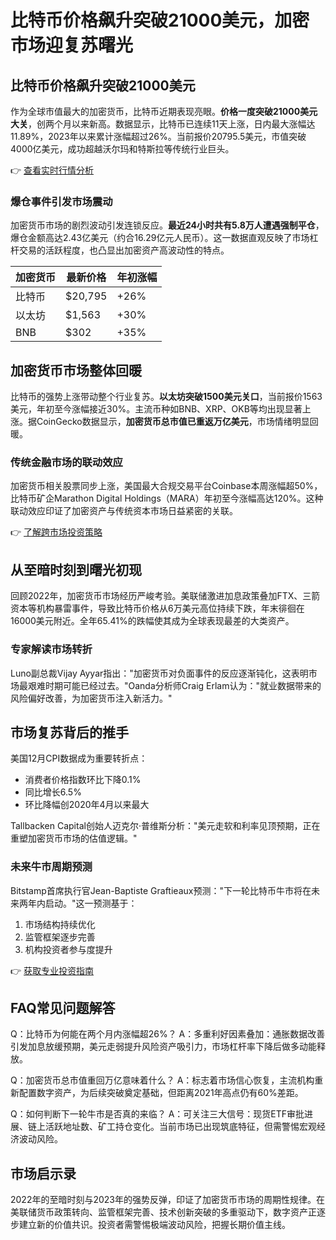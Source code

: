 # 比特币价格飙升突破21000美元，加密市场迎复苏曙光

## 比特币价格飙升突破21000美元
作为全球市值最大的加密货币，比特币近期表现亮眼。**价格一度突破21000美元大关**，创两个月以来新高。数据显示，比特币已连续11天上涨，日内最大涨幅达11.89%，2023年以来累计涨幅超过26%。当前报价20795.5美元，市值突破4000亿美元，成功超越沃尔玛和特斯拉等传统行业巨头。

👉 [查看实时行情分析](https://bit.ly/okx_welcome)

### 爆仓事件引发市场震动
加密货币市场的剧烈波动引发连锁反应。**最近24小时共有5.8万人遭遇强制平仓**，爆仓金额高达2.43亿美元（约合16.29亿元人民币）。这一数据直观反映了市场杠杆交易的活跃程度，也凸显出加密资产高波动性的特点。

| 加密货币 | 最新价格 | 年初涨幅 |
|----------|----------|----------|
| 比特币   | $20,795  | +26%     |
| 以太坊   | $1,563   | +30%     |
| BNB      | $302     | +35%     |

## 加密货币市场整体回暖
比特币的强势上涨带动整个行业复苏。**以太坊突破1500美元关口**，当前报价1563美元，年初至今涨幅接近30%。主流币种如BNB、XRP、OKB等均出现显著上涨。据CoinGecko数据显示，**加密货币总市值已重返万亿美元**，市场情绪明显回暖。

### 传统金融市场的联动效应
加密货币相关股票同步上涨，美国最大合规交易平台Coinbase本周涨幅超50%，比特币矿企Marathon Digital Holdings（MARA）年初至今涨幅高达120%。这种联动效应印证了加密资产与传统资本市场日益紧密的关联。

👉 [了解跨市场投资策略](https://bit.ly/okx_welcome)

## 从至暗时刻到曙光初现
回顾2022年，加密货币市场经历严峻考验。美联储激进加息政策叠加FTX、三箭资本等机构暴雷事件，导致比特币价格从6万美元高位持续下跌，年末徘徊在16000美元附近。全年65.41%的跌幅使其成为全球表现最差的大类资产。

### 专家解读市场转折
Luno副总裁Vijay Ayyar指出："加密货币对负面事件的反应逐渐钝化，这表明市场最艰难时期可能已经过去。"Oanda分析师Craig Erlam认为："就业数据带来的风险偏好改善，为加密货币注入新活力。"

## 市场复苏背后的推手
美国12月CPI数据成为重要转折点：
- 消费者价格指数环比下降0.1%
- 同比增长6.5%
- 环比降幅创2020年4月以来最大

Tallbacken Capital创始人迈克尔·普维斯分析："美元走软和利率见顶预期，正在重塑加密货币市场的估值逻辑。"

### 未来牛市周期预测
Bitstamp首席执行官Jean-Baptiste Graftieaux预测："下一轮比特币牛市将在未来两年内启动。"这一预测基于：
1. 市场结构持续优化
2. 监管框架逐步完善
3. 机构投资者参与度提升

👉 [获取专业投资指南](https://bit.ly/okx_welcome)

## FAQ常见问题解答

Q：比特币为何能在两个月内涨幅超26%？
A：多重利好因素叠加：通胀数据改善引发加息放缓预期，美元走弱提升风险资产吸引力，市场杠杆率下降后做多动能释放。

Q：加密货币总市值重回万亿意味着什么？
A：标志着市场信心恢复，主流机构重新配置数字资产，为后续突破奠定基础，但距离2021年高点仍有60%差距。

Q：如何判断下一轮牛市是否真的来临？
A：可关注三大信号：现货ETF审批进展、链上活跃地址数、矿工持仓变化。当前市场已出现筑底特征，但需警惕宏观经济波动风险。

## 市场启示录
2022年的至暗时刻与2023年的强势反弹，印证了加密货币市场的周期性规律。在美联储货币政策转向、监管框架完善、技术创新突破的多重驱动下，数字资产正逐步建立新的价值共识。投资者需警惕极端波动风险，把握长期价值主线。
